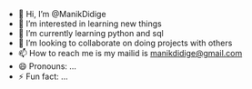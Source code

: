 - 👋 Hi, I’m @ManikDidige
- 👀 I’m interested in learning new things
- 🌱 I’m currently learning python and sql
- 💞️ I’m looking to collaborate on doing projects with others
- 📫 How to reach me is my mailid is manikdidige@gmail.com
- 😄 Pronouns: ...
- ⚡ Fun fact: ...

<!---
ManikDidige/ManikDidige is a ✨ special ✨ repository because its `README.md` (this file) appears on your GitHub profile.
You can click the Preview link to take a look at your changes.
--->
